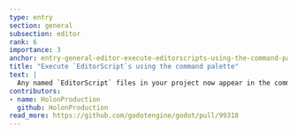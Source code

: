 ```yaml
---
type: entry
section: general
subsection: editor
rank: 6
importance: 3
anchor: entry-general-editor-execute-editorscripts-using-the-command-palette
title: "Execute `EditorScript`s using the command palette"
text: |
  Any named `EditorScript` files in your project now appear in the command palette, making it much easier to execute specific project commands.
contributors:
- name: HolonProduction
  github: HolonProduction
read_more: https://github.com/godotengine/godot/pull/99318
---
```

